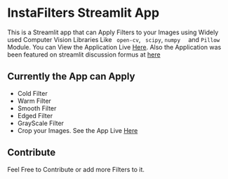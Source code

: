 # InstaFilters Streamlit App 

This is a Streamlit app that can Apply Filters to your Images using Widely used Computer Vision Libraries Like ``` open-cv```, ``` scipy```, ```numpy  ``` and ``` Pillow ``` Module. You can View the Application Live [Here](https://share.streamlit.io/arkalsekar/instafilters/main/app.py). Also the Application was been featured on streamlit discussion formus at [here](https://discuss.streamlit.io/t/weekly-roundup-custom-theming-march-madness-recap-videos-and-more/11167)

##  Currently the App can Apply 
* Cold Filter
* Warm Filter  
* Smooth Filter 
* Edged Filter 
* GrayScale Filter 
* Crop your Images.
See the App Live [Here](https://share.streamlit.io/arkalsekar/instafilters/main/app.py)

## Contribute 
Feel Free to Contribute or add more Filters to it.

